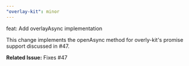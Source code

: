 ```yaml
---
"overlay-kit": minor
---
```


feat: Add overlayAsync implementation

This change implements the openAsync method for overly-kit's promise support discussed in #47.

**Related Issue:** Fixes #47 
